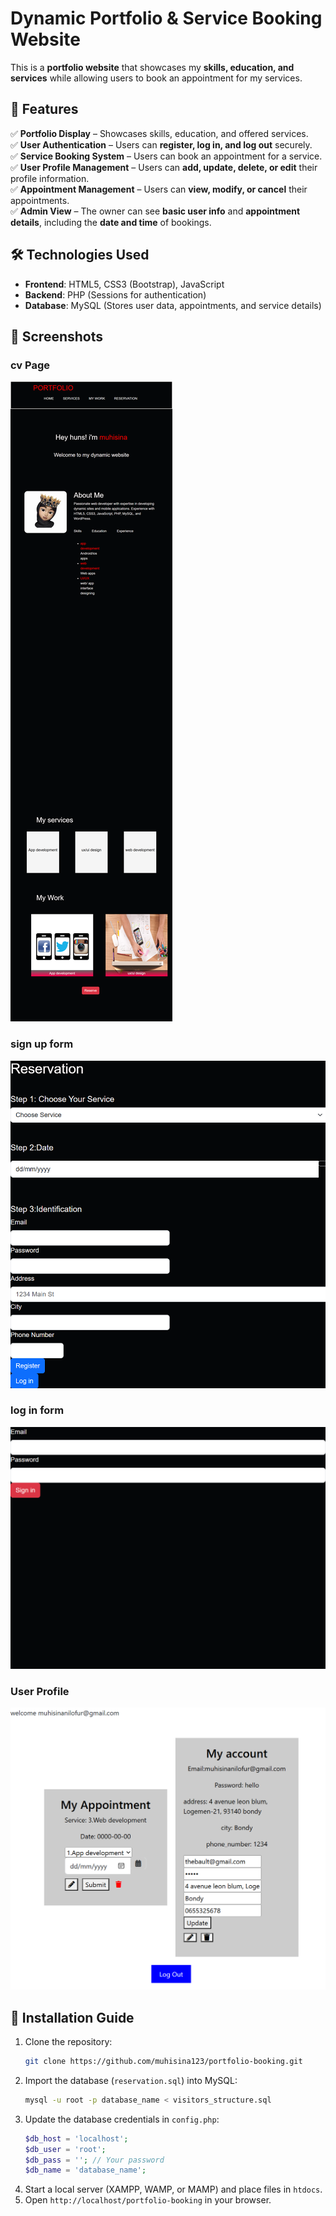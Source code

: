 # Dynamic Portfolio & Service Booking Website

This is a **portfolio website** that showcases my **skills, education, and services** while allowing users to book an appointment for my services.

## 🚀 Features

✅ **Portfolio Display** – Showcases skills, education, and offered services.  
✅ **User Authentication** – Users can **register, log in, and log out** securely.  
✅ **Service Booking System** – Users can book an appointment for a service.  
✅ **User Profile Management** – Users can **add, update, delete, or edit** their profile information.  
✅ **Appointment Management** – Users can **view, modify, or cancel** their appointments.  
✅ **Admin View** – The owner can see **basic user info** and **appointment details**, including the **date and time** of bookings.  

## 🛠️ Technologies Used

- **Frontend**: HTML5, CSS3 (Bootstrap), JavaScript  
- **Backend**: PHP (Sessions for authentication)  
- **Database**: MySQL (Stores user data, appointments, and service details)  
  

## 📸 Screenshots

### cv Page
![Home Page](https://github.com/muhisina123/portfolio_dynamic-website/blob/main/localhost_dynamic-website_index.php%20(1).png)

### sign up  form 
![Booking Page](https://github.com/muhisina123/portfolio_dynamic-website/blob/main/localhost_dynamic-website_form.php.png)

### log in form 
![Booking Page](https://github.com/muhisina123/portfolio_dynamic-website/blob/main/localhost_dynamic-website_login.php.png)

### User Profile
![User Profile](https://github.com/muhisina123/portfolio_dynamic-website/blob/main/localhost_dynamic-website_account.php.png)


## 📂 Installation Guide

1. Clone the repository:
   ```bash
   git clone https://github.com/muhisina123/portfolio-booking.git
   ```
2. Import the database (`reservation.sql`) into MySQL:
   ```bash
   mysql -u root -p database_name < visitors_structure.sql
   ```
3. Update the database credentials in `config.php`:
   ```php
   $db_host = 'localhost';
   $db_user = 'root';
   $db_pass = ''; // Your password
   $db_name = 'database_name';
   ```
4. Start a local server (XAMPP, WAMP, or MAMP) and place files in `htdocs`.
5. Open `http://localhost/portfolio-booking` in your browser.
